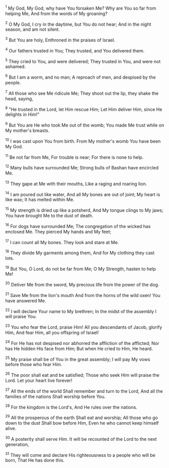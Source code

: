 <sup>1</sup> 
My God, My God, why have You forsaken Me? Why are You so far from helping Me, And from the words of My groaning? 

<sup>2</sup> 
O My God, I cry in the daytime, but You do not hear; And in the night season, and am not silent. 

<sup>3</sup> 
But You are holy, Enthroned in the praises of Israel. 

<sup>4</sup> 
Our fathers trusted in You; They trusted, and You delivered them. 

<sup>5</sup> 
They cried to You, and were delivered; They trusted in You, and were not ashamed. 

<sup>6</sup> 
But I am a worm, and no man; A reproach of men, and despised by the people. 

<sup>7</sup> 
All those who see Me ridicule Me; They shoot out the lip, they shake the head, saying, 

<sup>8</sup> 
"He trusted in the Lord, let Him rescue Him; Let Him deliver Him, since He delights in Him!" 

<sup>9</sup> 
But You are He who took Me out of the womb; You made Me trust while on My mother's breasts. 

<sup>10</sup> 
I was cast upon You from birth. From My mother's womb You have been My God. 

<sup>11</sup> 
Be not far from Me, For trouble is near; For there is none to help. 

<sup>12</sup> 
Many bulls have surrounded Me; Strong bulls of Bashan have encircled Me. 

<sup>13</sup> 
They gape at Me with their mouths, Like a raging and roaring lion. 

<sup>14</sup> 
I am poured out like water, And all My bones are out of joint; My heart is like wax; It has melted within Me. 

<sup>15</sup> 
My strength is dried up like a potsherd, And My tongue clings to My jaws; You have brought Me to the dust of death. 

<sup>16</sup> 
For dogs have surrounded Me; The congregation of the wicked has enclosed Me. They pierced My hands and My feet; 

<sup>17</sup> 
I can count all My bones. They look and stare at Me. 

<sup>18</sup> 
They divide My garments among them, And for My clothing they cast lots. 

<sup>19</sup> 
But You, O Lord, do not be far from Me; O My Strength, hasten to help Me! 

<sup>20</sup> 
Deliver Me from the sword, My precious life from the power of the dog. 

<sup>21</sup> 
Save Me from the lion's mouth And from the horns of the wild oxen! You have answered Me. 

<sup>22</sup> 
I will declare Your name to My brethren; In the midst of the assembly I will praise You. 

<sup>23</sup> 
You who fear the Lord, praise Him! All you descendants of Jacob, glorify Him, And fear Him, all you offspring of Israel! 

<sup>24</sup> 
For He has not despised nor abhorred the affliction of the afflicted; Nor has He hidden His face from Him; But when He cried to Him, He heard. 

<sup>25</sup> 
My praise shall be of You in the great assembly; I will pay My vows before those who fear Him. 

<sup>26</sup> 
The poor shall eat and be satisfied; Those who seek Him will praise the Lord. Let your heart live forever! 

<sup>27</sup> 
All the ends of the world Shall remember and turn to the Lord, And all the families of the nations Shall worship before You. 

<sup>28</sup> 
For the kingdom is the Lord's, And He rules over the nations. 

<sup>29</sup> 
All the prosperous of the earth Shall eat and worship; All those who go down to the dust Shall bow before Him, Even he who cannot keep himself alive. 

<sup>30</sup> 
A posterity shall serve Him. It will be recounted of the Lord to the next generation, 

<sup>31</sup> 
They will come and declare His righteousness to a people who will be born, That He has done this.